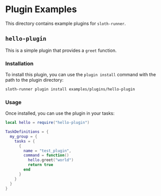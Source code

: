 # Plugin Examples

This directory contains example plugins for `sloth-runner`.

## `hello-plugin`

This is a simple plugin that provides a `greet` function.

### Installation

To install this plugin, you can use the `plugin install` command with the path to the plugin directory:

```bash
sloth-runner plugin install examples/plugins/hello-plugin
```

### Usage

Once installed, you can use the plugin in your tasks:

```lua
local hello = require("hello-plugin")

TaskDefinitions = {
  my_group = {
    tasks = {
      {
        name = "test_plugin",
        command = function()
          hello.greet("world")
          return true
        end
      }
    }
  }
}
```
